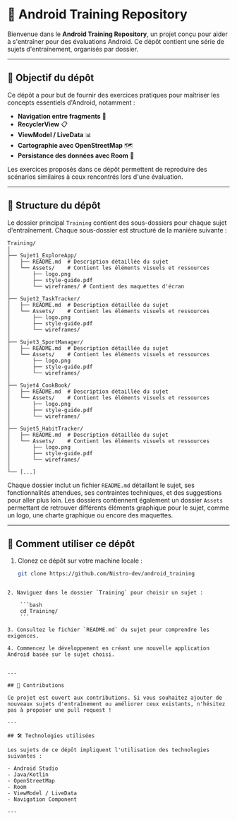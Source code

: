 # 📱 Android Training Repository

Bienvenue dans le **Android Training Repository**, un projet conçu pour aider à s'entraîner pour des évaluations Android. Ce dépôt contient une série de sujets d'entraînement, organisés par dossier.

---

## 🎯 Objectif du dépôt

Ce dépôt a pour but de fournir des exercices pratiques pour maîtriser les concepts essentiels d'Android, notamment :
- **Navigation entre fragments** 🧭
- **RecyclerView** 📋
- **ViewModel / LiveData** 📊
- **Cartographie avec OpenStreetMap** 🗺️
- **Persistance des données avec Room** 💾

Les exercices proposés dans ce dépôt permettent de reproduire des scénarios similaires à ceux rencontrés lors d'une évaluation.

---

## 📂 Structure du dépôt

Le dossier principal `Training` contient des sous-dossiers pour chaque sujet d'entraînement. Chaque sous-dossier est structuré de la manière suivante :

```
Training/
│
├── Sujet1_ExploreApp/
│   ├── README.md  # Description détaillée du sujet
│   └── Assets/    # Contient les éléments visuels et ressources
│       ├── logo.png
│       ├── style-guide.pdf
│       └── wireframes/ # Contient des maquettes d'écran
│
├── Sujet2_TaskTracker/
│   ├── README.md  # Description détaillée du sujet
│   └── Assets/    # Contient les éléments visuels et ressources
│       ├── logo.png
│       ├── style-guide.pdf
│       └── wireframes/
│
├── Sujet3_SportManager/
│   ├── README.md  # Description détaillée du sujet
│   └── Assets/    # Contient les éléments visuels et ressources
│       ├── logo.png
│       ├── style-guide.pdf
│       └── wireframes/
│
├── Sujet4_CookBook/
│   ├── README.md  # Description détaillée du sujet
│   └── Assets/    # Contient les éléments visuels et ressources
│       ├── logo.png
│       ├── style-guide.pdf
│       └── wireframes/
│
├── Sujet5_HabitTracker/
│   ├── README.md  # Description détaillée du sujet
│   └── Assets/    # Contient les éléments visuels et ressources
│       ├── logo.png
│       ├── style-guide.pdf
│       └── wireframes/
│
└── [...]

```

Chaque dossier inclut un fichier `README.md` détaillant le sujet, ses fonctionnalités attendues, ses contraintes techniques, et des suggestions pour aller plus loin. Les dossiers contiennent également un dossier `Assets` permettant de retrouver différents éléments graphique pour le sujet, comme un logo, une charte graphique ou encore des maquettes.

---

## 🚀 Comment utiliser ce dépôt

1. Clonez ce dépôt sur votre machine locale :
   ```bash
   git clone https://github.com/Nistro-dev/android_training
```

2. Naviguez dans le dossier `Training` pour choisir un sujet :
    
    ```bash
    cd Training/
    ```
    
3. Consultez le fichier `README.md` du sujet pour comprendre les exigences.
    
4. Commencez le développement en créant une nouvelle application Android basée sur le sujet choisi.
    

---

## 🙌 Contributions

Ce projet est ouvert aux contributions. Si vous souhaitez ajouter de nouveaux sujets d'entraînement ou améliorer ceux existants, n'hésitez pas à proposer une pull request !

---

## 🛠️ Technologies utilisées

Les sujets de ce dépôt impliquent l'utilisation des technologies suivantes :

- Android Studio
- Java/Kotlin
- OpenStreetMap
- Room
- ViewModel / LiveData
- Navigation Component

---
